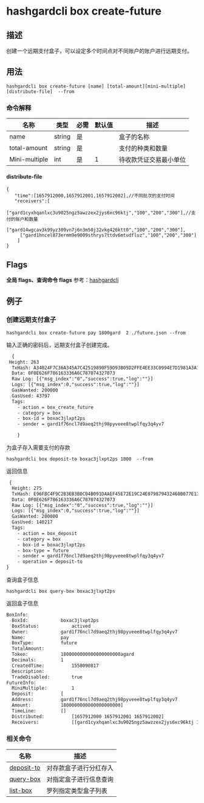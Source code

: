 # hashgardcli box create-future

## 描述
创建一个远期支付盒子，可以设定多个时间点对不同账户的账户进行远期支付。

## 用法
```shell
hashgardcli box create-future [name] [total-amount][mini-multiple] [distribute-file]  --from
```



### 命令解释

| 名称          | 类型   | 必需 | 默认值 | 描述                   |
| ------------- | ------ | -------- | ------ | ---------------------- |
| name          | string | 是       |        | 盒子的名称         |
| total-amount  | string | 是       |        | 支付的种类和数量       |
| Mini-multiple | int    | 是       | 1      | 待收款凭证交易最小单位 |



#### distribute-file

```shell
{
   "time":[1657912000,1657912001,1657912002],//不同批次的支付时间
   "receivers":[
     ["gard1cyxhqanlxc3u9025ngz5awzzex2jys6xc96ktj","100","200","300"],//支付的账户和数量
     ["gard14wgcav3k99yz309vn7j6n3m50j32vkg426ktt0","100","200","300"],
     ["gard1hncel873ermm9e9009sthrys7ttdv6mtudfluz","100","200","300"]
    ]
}
```


## Flags

**全局 flags、查询命令 flags** 参考：[hashgardcli](../README.md)

## 例子
### 创建远期支付盒子
```shell
hashgardcli box create-future pay 1800gard  2 ./future.json --from
```
输入正确的密码后，远期支付盒子创建完成。
```txt
  {
 Height: 263
  TxHash: A34024F7C36A345A7C42519890F59D93B05D2FFE4EE33C0994E7D1981A3A1EA5
  Data: 0F0E626F786163336A6C787074327073
  Raw Log: [{"msg_index":"0","success":true,"log":""}]
  Logs: [{"msg_index":0,"success":true,"log":""}]
  GasWanted: 200000
  GasUsed: 43797
  Tags:
    - action = box_create_future
    - category = box
    - box-id = boxac3jlxpt2ps
    - sender = gard1f76ncl7d9aeq2thj98pyveee8twplfqy3q4yv7

    }
```

为盒子存入需要支付的存款

```shell
hashgardcli box deposit-to boxac3jlxpt2ps 1800  --from
```

返回信息

```txt
 {
  Height: 275
  TxHash: E96FBC4F9C2B3EB3B0C04B091DAAEF45E72E19C24E079879432460B077E137DF
  Data: 0F0E626F786163336A6C787074327073
  Raw Log: [{"msg_index":"0","success":true,"log":""}]
  Logs: [{"msg_index":0,"success":true,"log":""}]
  GasWanted: 200000
  GasUsed: 140217
  Tags:
    - action = box_deposit
    - category = box
    - box-id = boxac3jlxpt2ps
    - box-type = future
    - sender = gard1f76ncl7d9aeq2thj98pyveee8twplfqy3q4yv7
    - operation = deposit-to
}
```

查询盒子信息

```shell
hashgardcli box query-box boxac3jlxpt2ps
```

返回盒子信息

```txt
BoxInfo:
  BoxId:			boxac3jlxpt2ps
  BoxStatus:			actived
  Owner:			gard1f76ncl7d9aeq2thj98pyveee8twplfqy3q4yv7
  Name:				pay
  BoxType:			future
  TotalAmount:
  Token:			1800000000000000000000agard
  Decimals:			1
  CreatedTime:			1558090817
  Description:
  TradeDisabled:		true
FutureInfo:
  MiniMultiple:			1
  Deposit:			[
  Address:			gard1f76ncl7d9aeq2thj98pyveee8twplfqy3q4yv7
  Amount:			1800000000000000000000]
  TimeLine:			[]
  Distributed:			[1657912000 1657912001 1657912002]
  Receivers:			[[gard1cyxhqanlxc3u9025ngz5awzzex2jys6xc96ktj 100000000000000000000 200000000000000000000 300000000000000000000] [gard14wgcav3k99yz309vn7j6n3m50j32vkg426ktt0 100000000000000000000 200000000000000000000 300000000000000000000] [gard1hncel873ermm9e9009sthrys7ttdv6mtudfluz 100000000000000000000 200000000000000000000 300000000000000000000]]

```



### 相关命令

| 名称                        | 描述                   |
| --------------------------- | ---------------------- |
| [deposit-to](deposit-to.md) | 对存款盒子进行分红存入 |
| [query-box](query-box.md)   | 对指定盒子进行信息查询 |
| [list-box](list-box.md)    | 罗列指定类型盒子列表   |
